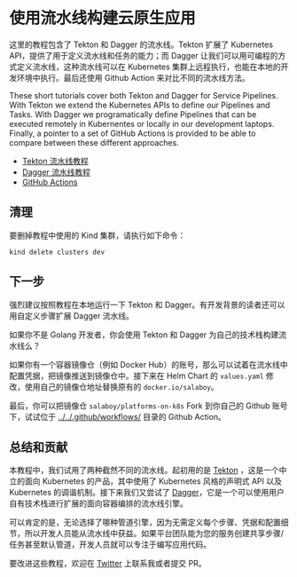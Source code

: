 # 使用流水线构建云原生应用

这里的教程包含了 Tekton 和 Dagger 的流水线。Tekton 扩展了 Kubernetes API，提供了用于定义流水线和任务的能力；而 Dagger 让我们可以用可编程的方式定义流水线，这种流水线可以在 Kubernetes 集群上远程执行，也能在本地的开发环境中执行。最后还使用 Github Action 来对比不同的流水线方法。

These short tutorials cover both Tekton and Dagger for Service Pipelines. With Tekton we extend the Kubernetes APIs to define our Pipelines and Tasks. With Dagger we programatically define Pipelines that can be executed remotely in Kubernentes or locally in our development laptops. Finally, a pointer to a set of GitHub Actions is provided to be able to compare between these different approaches.

- [Tekton 流水线教程](tekton/README.zh-cn.md)
- [Dagger 流水线教程](dagger/README.zh-cn.md)
- [GitHub Actions](github-actions/README.zh-cn.md)

## 清理

要删掉教程中使用的 Kind 集群，请执行如下命令：

```
kind delete clusters dev
```

## 下一步

强烈建议按照教程在本地运行一下 Tekton 和 Dagger。有开发背景的读者还可以用自定义步骤扩展 Dagger 流水线。

如果你不是 Golang 开发者，你会使用 Tekton 和 Dagger 为自己的技术栈构建流水线么？

如果你有一个容器镜像仓（例如 Docker Hub）的账号，那么可以试着在流水线中配置凭据，把镜像推送到镜像仓中。接下来在 Helm Chart 的 `values.yaml` 修改，使用自己的镜像仓地址替换原有的 `docker.io/salaboy`。

最后，你可以把镜像仓 `salaboy/platforms-on-k8s` Fork 到你自己的 Github 账号下，试试位于 [../../.github/workflows/](../../.github/workflows/) 目录的 Github Action。

## 总结和贡献

本教程中，我们试用了两种截然不同的流水线。起初用的是 [Tekton](https://tekton.dev) ，这是一个中立的面向 Kubernetes 的产品，其中使用了 Kubernetes 风格的声明式 API 以及 Kubernetes 的调谐机制。接下来我们又尝试了 [Dagger](https://dagger.io)，它是一个可以使用用户自有技术栈进行扩展的面向容器编排的流水线引擎。

可以肯定的是，无论选择了哪种管道引擎，因为无需定义每个步骤、凭据和配置细节，所以开发人员能从流水线中获益。如果平台团队能为您的服务创建共享步骤/任务甚至默认管道，开发人员就可以专注于编写应用代码。

要改进这些教程，欢迎在 [Twitter](https://twitter.com/salaboy) 上联系我或者提交 PR。
